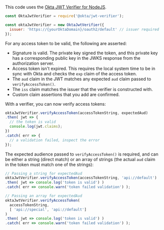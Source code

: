 This code uses the [Okta JWT Verifier for NodeJS](https://github.com/okta/okta-jwt-verifier-js).

```javascript
const OktaJwtVerifier = require('@okta/jwt-verifier');

const oktaJwtVerifier = new OktaJwtVerifier({
  issuer: 'https://{yourOktaDomain}/oauth2/default' // issuer required
});
```

For any access token to be valid, the following are asserted:

- Signature is valid. The private key signed the token, and this private key has a corresponding public key in the JWKS response from the authorization server.
- Access token isn't expired. This requires the local system time to be in sync with Okta and checks the `exp` claim of the access token.
- The `aud` claim in the JWT matches any expected `aud` claim passed to `verifyAccessToken()`.
- The `iss` claim matches the issuer that the verifier is constructed with.
- Custom claim assertions that you add are confirmed.

With a verifier, you can now verify access tokens:

```javascript
oktaJwtVerifier.verifyAccessToken(accessTokenString, expectedAud)
.then( jwt => {
  // the token is valid
  console.log(jwt.claims);
})
.catch( err => {
  // a validation failed, inspect the error
});
```

The expected audience passed to `verifyAccessToken()` is required, and can be either a string (direct match) or an array of strings (the actual `aud` claim in the token must match one of the strings):

```javascript
// Passing a string for expectedAud
oktaJwtVerifier.verifyAccessToken(accessTokenString, 'api://default')
.then( jwt => console.log('token is valid') )
.catch( err => console.warn('token failed validation') );

// Passing an array for expectedAud
oktaJwtVerifier.verifyAccessToken(
  accessTokenString,
  [ 'api://special', 'api://default']
)
.then( jwt => console.log('token is valid') )
.catch( err => console.warn('token failed validation') );
```
